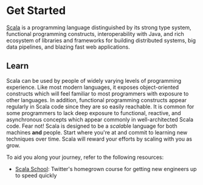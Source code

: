 # Get Started

[Scala](https://www.scala-lang.org) is a programming language distinguished by its strong type system, functional programming constructs, interoperability with Java, and rich ecosystem of libraries and frameworks for building distributed systems, big data pipelines, and blazing fast web applications.

## Learn

Scala can be used by people of widely varying levels of programming experience. Like most modern languages, it exposes object-oriented constructs which will feel familiar to most programmers with exposure to other languages. In addition, functional programming constructs appear regularly in Scala code since they are so easily reachable. It is common for some programmers to lack deep exposure to functional, reactive, and asynchronous concepts which appear commonly in well-architected Scala code. Fear not! Scala is designed to be a *scala*ble language for both machines **and** people. Start where you're at and commit to learning new techniques over time. Scala will reward your efforts by scaling with you as grow.

To aid you along your journey, refer to the following resources:

* [Scala School](http://twitter.github.io/scala_school): Twitter's homegrown course for getting new engineers up to speed quickly 